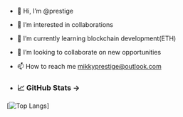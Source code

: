 - 👋 Hi, I’m @prestige
- 👀 I’m interested in collaborations 
- 🌱 I’m currently learning blockchain development(ETH)
- 💞️ I’m looking to collaborate on new opportunities 
- 📫 How to reach me mikkyprestige@outlook.com

-  ### 📈 GitHub Stats →

 [![Top Langs](https://github-readme-stats.vercel.app/api/top-langs/?username=Mikkylanky&layout=compact&theme=react&s)]

<!---
Mikkylanky/Mikkylanky is a ✨ special ✨ repository because its `README.md` (this file) appears on your GitHub profile.
You can click the Preview link to take a look at your changes.
--->
